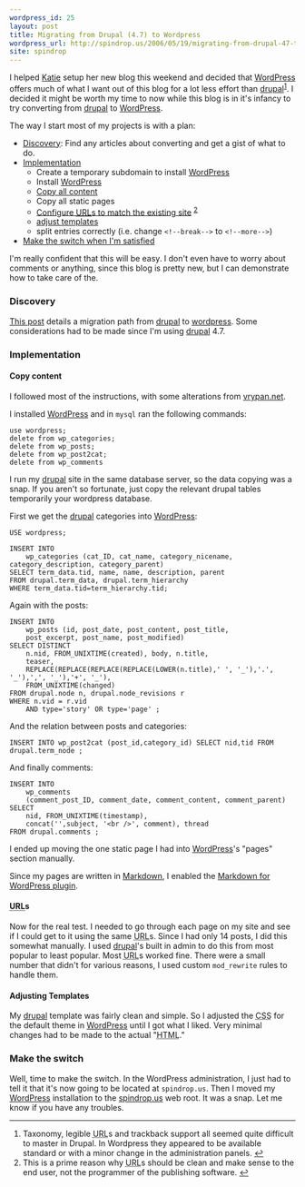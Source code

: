 ```yaml
---
wordpress_id: 25
layout: post
title: Migrating from Drupal (4.7) to Wordpress
wordpress_url: http://spindrop.us/2006/05/19/migrating-from-drupal-47-to-wordpress
site: spindrop
---
```

[katie]: http://katiebonn.com/
[drupal]: http://drupal.org/
[wordpress]: http://wordpress.org/
[spindrop.us]: http://spindrop.us/

I helped [Katie][] setup her new blog this weekend and decided that [WordPress] offers much of what I want out of this blog for a lot less effort than [drupal][]<sup id="fnr1">[1]</sup>.  I decided it might be worth my time to now while this blog is in it's infancy to try converting from [drupal][] to [WordPress][].
<!--more-->

The way I start most of my projects is with a plan:

*	[Discovery](#discovery): Find any articles about converting and get a gist of what to do.
*	[Implementation](#implementation)
	*	Create a temporary subdomain to install [WordPress][]
	*	Install [WordPress][]
	*	[Copy all content](#copy_content)
	*	Copy all static pages
	*	[Configure <acronym title="Universal Resource Locator">URL</acronym>s to match the existing site](#urls) <sup id="fnr2">[2]</sup>
	*	[adjust templates](#adjusting_templates)
	*	split entries correctly (i.e. change `<!--break-->` to `<!--more-->`)
*	[Make the switch when I'm satisfied](#make_the_switch)

I'm really confident that this will be easy.  I don't even have to worry about comments or anything, since this blog is pretty new, but I can demonstrate how to take care of the.

<h3 id="discovery">Discovery</h3>

[v]: http://vrypan.net/log/archives/2005/03/10/migrating-from-drupal-to-wordpress/

[This post][v] details a migration path from [drupal][] to [wordpress][].  Some considerations had to be made since I'm using [drupal] 4.7.

<h3 id="implementation">Implementation</h3>

<h4 id="copy_content">Copy content</h4>

I followed most of the instructions, with some alterations from [vrypan.net][v].

I installed [WordPress] and in `mysql` ran the following commands:

	use wordpress;
	delete from wp_categories;
	delete from wp_posts;     
	delete from wp_post2cat;
	delete from wp_comments

I run my [drupal] site in the same database server, so the data copying was a snap.  If you aren't so fortunate, just copy the relevant drupal tables temporarily your wordpress database. 

First we get the [drupal] categories into [WordPress]:

	USE wordpress;
	
	INSERT INTO 
		wp_categories (cat_ID, cat_name, category_nicename, category_description, category_parent)
	SELECT term_data.tid, name, name, description, parent 
	FROM drupal.term_data, drupal.term_hierarchy 
	WHERE term_data.tid=term_hierarchy.tid;

Again with the posts:

	INSERT INTO 
		wp_posts (id, post_date, post_content, post_title, 
		post_excerpt, post_name, post_modified)
	SELECT DISTINCT
		n.nid, FROM_UNIXTIME(created), body, n.title, 
		teaser, 
		REPLACE(REPLACE(REPLACE(REPLACE(LOWER(n.title),' ', '_'),'.', '_'),',', '_'),'+', '_'),
		FROM_UNIXTIME(changed) 
	FROM drupal.node n, drupal.node_revisions r
	WHERE n.vid = r.vid
		AND type='story' OR type='page' ;

And the relation between posts and categories:

	INSERT INTO wp_post2cat (post_id,category_id) SELECT nid,tid FROM drupal.term_node ;

And finally comments:

	INSERT INTO 
		wp_comments 
		(comment_post_ID, comment_date, comment_content, comment_parent)
	SELECT 
		nid, FROM_UNIXTIME(timestamp), 
		concat('',subject, '<br />', comment), thread 
	FROM drupal.comments ;

I ended up moving the one static page I had into [WordPress]'s "pages" section manually.

Since my pages are written in [Markdown], I enabled the [Markdown for WordPress plugin][mp].

[Markdown]: http://daringfireball.net/projects/markdown/
[mp]: http://www.michelf.com/projects/php-markdown/

<h4 id="urls"><acronym title="Universal Resource Locator">URL</acronym>s</h4>

Now for the real test.  I needed to go through each page on my site and see if I could get to it using the same <acronym title="Universal Resource Locator">URL</acronym>s.  Since I had only 14 posts, I did this somewhat manually.  I used [drupal]'s built in admin to do this from most popular to least popular.  Most <acronym title="Universal Resource Locator">URL</acronym>s worked fine.  There were a small number that didn't for various reasons, I used custom `mod_rewrite` rules to handle them.

<h4 id="adjusting_templates">Adjusting Templates</h4>

My [drupal] template was fairly clean and simple.  So I adjusted the <acronym title="Cascading Style Sheet">CSS</acronym> for the default theme in [WordPress] until I got what I liked.  Very minimal changes had to be made to the actual "<acronym title="HyperText Markup Language">HTML</acronym>."

<h3 id="make_the_switch">Make the switch</h3>

Well, time to make the switch.  In the WordPress administration, I just had to tell it that it's now going to be located at `spindrop.us`.  Then I moved my [WordPress] installation to the [spindrop.us] web root.  It was a snap.  Let me know if you have any troubles.

[1]: #fn1
[2]: #fn2
<div id="footnotes">
	<hr/>
	<ol>
		<li id="fn1">Taxonomy, legible <acronym title="Universal Resource Locator">URL</acronym>s and trackback support all seemed quite difficult to master in Drupal.  In Wordpress they appeared to be available standard or with a minor change in the administration panels. <a href="#fnr1" class="footnoteBackLink"  title="Jump back to footnote 1 in the text.">&#8617;</a></li>
		<li id="fn2">This is a prime reason why <acronym title="Universal Resource Locator">URL</acronym>s should be clean and make sense to the end user, not the programmer of the publishing software. <a href="#fnr2" class="footnoteBackLink"  title="Jump back to footnote 2 in the text.">&#8617;</a></li>
	</ol>
</div>
